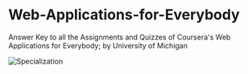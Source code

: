 # Web-Applications-for-Everybody
Answer Key to all the Assignments and Quizzes of Coursera's Web Applications for Everybody; by University of Michigan

![Specialization](https://github.com/ActuallySam/Web-Applications-for-Everybody/blob/master/Capture1.JPG)
